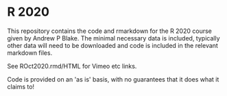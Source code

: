 # R 2020

This repository contains the code and rmarkdown for the R 2020 course given by Andrew P Blake. The minimal necessary data is included, typically other data will need to be downloaded and code is included in the relevant markdown files.

See ROct2020.rmd/HTML for Vimeo etc links.

Code is provided on an 'as is' basis, with no guarantees that it does what it claims to!